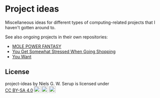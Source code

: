 # Project ideas

Miscellaneous ideas for different types of computing-related projects
that I haven't gotten around to.


See also ongoing projects in their own repositories:

  - [MOLE POWER FANTASY](https://github.com/nqpz/mole-power-fantasy)
  - [You Get Somewhat Stressed When Going Shopping](https://github.com/nqpz/supermarket)
  - [You Want](https://github.com/nqpz/youwant)


## License

<p xmlns:cc="http://creativecommons.org/ns#" xmlns:dct="http://purl.org/dc/terms/"><span property="dct:title">project-ideas</span> by <span property="cc:attributionName">Niels G. W. Serup</span> is licensed under <a href="https://creativecommons.org/licenses/by-sa/4.0/?ref=chooser-v1" target="_blank" rel="license noopener noreferrer" style="display:inline-block;">CC BY-SA 4.0<img style="height:22px!important;margin-left:3px;vertical-align:text-bottom;" src="https://mirrors.creativecommons.org/presskit/icons/cc.svg?ref=chooser-v1" alt=""><img style="height:22px!important;margin-left:3px;vertical-align:text-bottom;" src="https://mirrors.creativecommons.org/presskit/icons/by.svg?ref=chooser-v1" alt=""><img style="height:22px!important;margin-left:3px;vertical-align:text-bottom;" src="https://mirrors.creativecommons.org/presskit/icons/sa.svg?ref=chooser-v1" alt=""></a></p>
